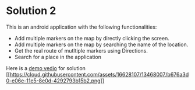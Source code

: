 # Solution 2

This is an android application with the following functionalities:

* Add multiple markers on the map by directly clicking the screen.
* Add multiple markers on the map by searching the name of the location.
* Get the real route of mutltiple markers using Directions.
* Search for a place in the application

Here is a [demo vedio](https://youtu.be/btGUecJG9O8) for solution [[https://cloud.githubusercontent.com/assets/16628107/13468007/b676a3d0-e06e-11e5-8e0d-4292793b15b2.png]]
